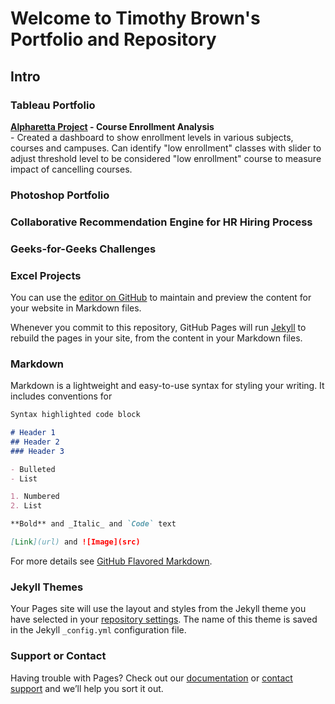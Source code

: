 # Welcome to Timothy Brown's Portfolio and Repository

## Intro


### Tableau Portfolio <br>
**[Alpharetta Project](https://public.tableau.com/shared/7XGQ6KMGS?:display_count=y&:origin=viz_share_link) - Course Enrollment Analysis<br>** - Created a dashboard to show enrollment levels in various subjects, courses and campuses.  Can identify "low enrollment" classes with slider to adjust threshold level to be considered "low enrollment" course to measure impact of cancelling courses.


### Photoshop Portfolio


### Collaborative Recommendation Engine for HR Hiring Process


### Geeks-for-Geeks Challenges


### Excel Projects

You can use the [editor on GitHub](https://github.com/brownt47/brownt47.github.io/edit/master/README.md) to maintain and preview the content for your website in Markdown files.

Whenever you commit to this repository, GitHub Pages will run [Jekyll](https://jekyllrb.com/) to rebuild the pages in your site, from the content in your Markdown files.

### Markdown

Markdown is a lightweight and easy-to-use syntax for styling your writing. It includes conventions for

```markdown
Syntax highlighted code block

# Header 1
## Header 2
### Header 3

- Bulleted
- List

1. Numbered
2. List

**Bold** and _Italic_ and `Code` text

[Link](url) and ![Image](src)
```

For more details see [GitHub Flavored Markdown](https://guides.github.com/features/mastering-markdown/).

### Jekyll Themes

Your Pages site will use the layout and styles from the Jekyll theme you have selected in your [repository settings](https://github.com/brownt47/brownt47.github.io/settings). The name of this theme is saved in the Jekyll `_config.yml` configuration file.

### Support or Contact

Having trouble with Pages? Check out our [documentation](https://docs.github.com/categories/github-pages-basics/) or [contact support](https://github.com/contact) and we’ll help you sort it out.
